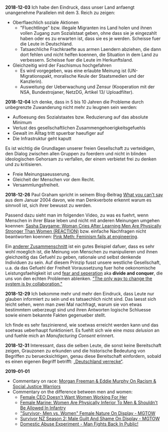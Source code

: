 **2018-12-03**
Ich habe den Eindruck, dass unser Land anfaengt unangenehme Parallelen mit dem 3. Reich zu zeigen:
* Oberflaechlich soziale Aktionen
  * "Fluechtlinge" bzw. illegale Migranten ins Land holen und ihnen vollen Zugang zum Sozialstaat geben, ohne dass sie je eingezahlt haben oder es zu erwarten ist, dass sie es je werden. Scheisse fuer die Leute in Deutschland.
  * Tatsaechliche Frachkraefte aus armen Laendern abziehen, die dann dort fehlen und nicht helfen koennen, die Situation in dem Land zu verbessern. Scheisse fuer die Leute im Herkunftsland.
* Gleichzeitig wird der Faschismus hochgefahren
  * Es wird vorgegeben, was eine erlaubte Meinung ist (UN-Migrationspakt, moralische Keule der Staatsmedien und der Kanzlerin).
  * Ausweitung der Ueberwachung und Zensur (Kooperation mit der NSA, Bundestrojaner, NetzDG, Artikel 13/ Uploadfilter).


**2018-12-04**
Ich denke, dass in 5 bis 10 Jahren die Probleme durch unbegrenzte Zuwanderung nicht mehr zu leugnen sein werden:
* Aufloesung des Sozialstaates bzw. Reduzierung auf das absolute Minimum
* Verlust des gesellschaftlichen Zusammengehoerigkeitsgefuehls
* Gewalt im Alltag tritt spuerbar haeufiger auf
* Die Infrastruktur geht kaputt

Es ist wichtig die Grundlagen unserer freien Gesellschaft zu verteidigen, den Dialog zwischen allen Gruppen zu foerdern und nicht in blinden ideologischen Gehorsam zu verfallen, der einem verbietet frei zu denken und zu kritisieren.
* Freie Meinungsaeusserung.
* Gleicheit der Menschen vor dem Recht.
* Versammlungsfreiheit.

**2018-12-26**
Paul Graham spricht in seinem Blog-Beitrag [What you can't say](http://paulgraham.com/say.html) aus dem Januar 2004 davon, wie man Denkverbote erkennt warum es sinnvoll ist, sich ihrer bewusst zu werden.

Passend dazu sieht man im folgenden Video, zu was es fuehrt, wenn Menschen in ihrer Blase leben und nicht mit anderen Meinungen umgehen koennen: [Sasha Daygame: Woman Cries After Learning Men Are Physically Stronger Than Women (REACTION)](https://www.youtube.com/watch?v=hqatS_xreb8) bzw. einfache Nachfragen nicht beantworten koennen: [Pink Meth: Feminism fails at engineering](https://www.youtube.com/watch?v=IBCc5NB2y80).

Ein [anderer Zusammenschnitt](https://www.youtube.com/watch?v=oxpX6IQ3GY4) ist ein gutes Beispiel dafuer, dass es sehr wohl moeglich ist, die Meinung von Menschen zu manipulieren und ihnen gleichzeitig das Gefuehl zu geben, rationale und selbst denkende Individuen zu sein. Auf diesem Prinzip fusst unsere westliche Gesellschaft, u.a. da das Gefuehl der Freiheit Voraussetzung fuer hohe oekonomische Leistungsfaehigkeit ist und [fear and seperation](https://www.youtube.com/watch?v=oxpX6IQ3GY4&t=6m14s) aka **divide and conquer**, die uns von den echten Problemen ablenken. ["The only way to change the system is by collaboration."](https://www.youtube.com/watch?v=PMAon0EwOSs)

**2018-12-29**
Ich bekomme mehr und mehr den Eindruck, dass Leute nur glauben informiert zu sein und es tatsaechlich nicht sind. Das laesst sich leicht sehen, wenn man zwei Mal nachfragt, warum sie von etwas bestimmtem ueberzeugt sind und ihren Antworten logische Schluesse sowie einem bekannte Fakten gegenueber stellt.

Ich finde es sehr faszinierend, wie soetwas erreicht werden kann und das soetwas ueberhaupt funktioniert. Es fuehlt sich wie eine *mass delusion* an und fuehle mich an *Manufacturing Consent* erinnert.

**2018-12-31**
Interessant, dass die selben Leute, die sonst keine Bereitschaft zeigen, Grauzonen zu erkunden und die historische Bedeutung von Begriffen zu beruecksichtigen, genau diese Bereitschaft einfordern, sobald es einen eigenen Begriff betrifft: [„Deutschland verrecke“](https://diekolumnisten.de/2018/12/28/deutschland-verrecke/).

**2019-01-01**
- Commentary on race: [Morgan Freeman & Eddie Murphy On Racism & Social Justice Warriors](https://www.youtube.com/watch?v=FopkAGdb8vw)
- Commentary on the difference between men and women:
  - [Female CEO Doesn't Want Women Working For Her](https://www.youtube.com/watch?v=A75r7cXQMds)
  - [Female Marine: Women Are Physically Inferior To Men & Shouldn't Be Allowed In Infantry](https://www.youtube.com/watch?v=FjwtdhpcUzw)
  - ["Survivor- Men vs. Women" Female Nature On Display - MGTOW](https://www.youtube.com/watch?v=JnNJpwf4m7s)
  - [Survivor NZ Season 2: Male Guilt And Shame On Display - MGTOW](https://www.youtube.com/watch?v=ruBkXNf8vHI)
  - [Domestic Abuse Experiment - Man Fights Back In Public!](https://www.youtube.com/watch?v=XNrWuZV3jjw)

